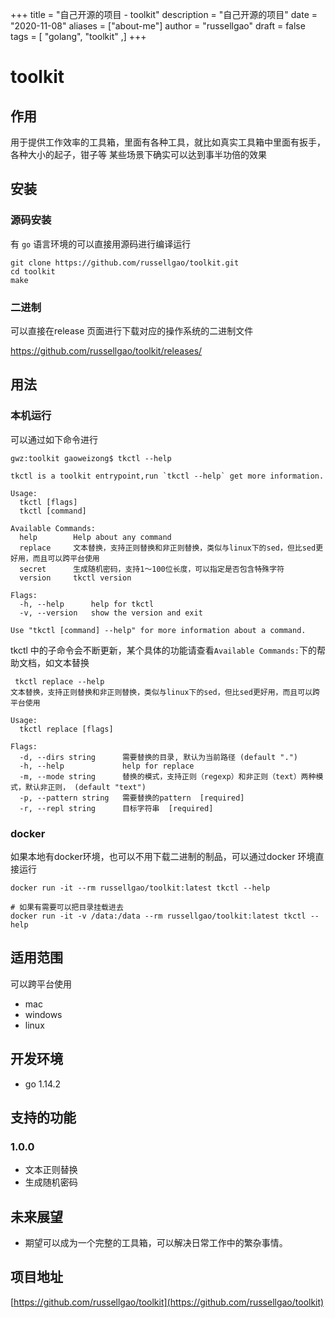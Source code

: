 +++
title = "自己开源的项目 - toolkit"
description = "自己开源的项目"
date = "2020-11-08"
aliases = ["about-me"]
author = "russellgao"
draft = false
tags = [
    "golang",
    "toolkit"
,]
+++

# toolkit 

## 作用
用于提供工作效率的工具箱，里面有各种工具，就比如真实工具箱中里面有扳手，各种大小的起子，钳子等
某些场景下确实可以达到事半功倍的效果

## 安装
### 源码安装
有 `go` 语言环境的可以直接用源码进行编译运行

```
git clone https://github.com/russellgao/toolkit.git
cd toolkit
make
```

### 二进制
可以直接在release 页面进行下载对应的操作系统的二进制文件

https://github.com/russellgao/toolkit/releases/

## 用法
###  本机运行
可以通过如下命令进行
```
gwz:toolkit gaoweizong$ tkctl --help

tkctl is a toolkit entrypoint,run `tkctl --help` get more information.

Usage:
  tkctl [flags]
  tkctl [command]

Available Commands:
  help        Help about any command
  replace     文本替换，支持正则替换和非正则替换，类似与linux下的sed，但比sed更好用，而且可以跨平台使用
  secret      生成随机密码，支持1～100位长度，可以指定是否包含特殊字符
  version     tkctl version

Flags:
  -h, --help      help for tkctl
  -v, --version   show the version and exit

Use "tkctl [command] --help" for more information about a command.

```

tkctl 中的子命令会不断更新，某个具体的功能请查看`Available Commands:`下的帮助文档，如文本替换

```shell script
 tkctl replace --help 
文本替换，支持正则替换和非正则替换，类似与linux下的sed，但比sed更好用，而且可以跨平台使用

Usage:
  tkctl replace [flags]

Flags:
  -d, --dirs string      需要替换的目录, 默认为当前路径 (default ".")
  -h, --help             help for replace
  -m, --mode string      替换的模式，支持正则（regexp）和非正则（text）两种模式，默认非正则， (default "text")
  -p, --pattern string   需要替换的pattern  [required]
  -r, --repl string      目标字符串  [required]
```

### docker
如果本地有docker环境，也可以不用下载二进制的制品，可以通过docker 环境直接运行

```shell script
docker run -it --rm russellgao/toolkit:latest tkctl --help

# 如果有需要可以把目录挂载进去
docker run -it -v /data:/data --rm russellgao/toolkit:latest tkctl --help
```

## 适用范围
可以跨平台使用

- mac
- windows
- linux

## 开发环境
- go 1.14.2

## 支持的功能
### 1.0.0
- 文本正则替换
- 生成随机密码

## 未来展望
- 期望可以成为一个完整的工具箱，可以解决日常工作中的繁杂事情。

## 项目地址
[https://github.com/russellgao/toolkit](https://github.com/russellgao/toolkit)
